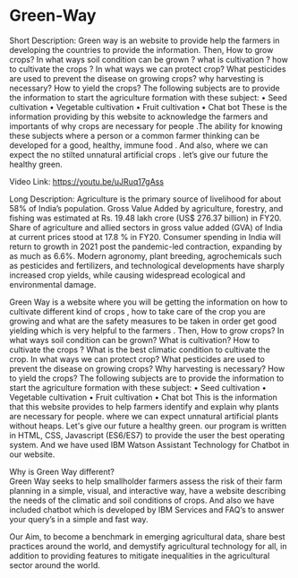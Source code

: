 # Green-Way

Short Description:
Green way is an website to provide help the farmers in developing the countries to provide the information. 
Then, How to grow crops? In what ways soil condition can be grown ? what is cultivation ? how to cultivate the crops ? In what ways we can protect crop? What pesticides are used to prevent the disease on growing crops? why harvesting is necessary? How to yield the crops? 
The following subjects are to provide the information to start the agriculture formation with these subject:
•	Seed cultivation
•	Vegetable cultivation 
•	Fruit cultivation 
•	Chat bot 
These is the information providing by this website to acknowledge the farmers and importants of why crops are necessary for people .The ability for knowing these subjects where a person or a common farmer thinking can be developed for a good, healthy, immune food . And also, where we can expect the no stilted unnatural artificial crops . let’s give our future the healthy green.

Video Link:
https://youtu.be/uJRuq17gAss

Long Description:
Agriculture is the primary source of livelihood for about 58% of India’s population. Gross Value Added by agriculture, forestry, and fishing was estimated at Rs. 19.48 lakh crore (US$ 276.37 billion) in FY20. Share of agriculture and allied sectors in gross value added (GVA) of India at current prices stood at 17.8 % in FY20. Consumer spending in India will return to growth in 2021 post the pandemic-led contraction, expanding by as much as 6.6%. Modern agronomy, plant breeding, agrochemicals such as pesticides and fertilizers, and technological developments have sharply increased crop yields, while causing widespread ecological and environmental damage.

Green Way is a website where you will be getting the information on how to cultivate different kind of crops , how to take care of the crop you are growing and what are the safety measures to be taken in order get good yielding  which is very helpful to the farmers .
Then, How to grow crops?
 In what ways soil condition can be grown? 
What is cultivation? 
How to cultivate the crops ? 
What is the best climatic condition to cultivate the crop.
In what ways we can protect crop?
What pesticides are used to prevent the disease on growing crops?
Why harvesting is necessary? How to yield the crops?
The following subjects are to provide the information to start the agriculture formation with these subject:
• Seed cultivation
• Vegetable cultivation
• Fruit cultivation
• Chat bot
This is the information that this website provides to help farmers identify and explain why plants are necessary for people. where we can expect unnatural artificial plants without heaps. Let's give our future a healthy green. our program is written in HTML, CSS, Javascript (ES6/ES7) to provide the user the best operating system. And we have used IBM Watson Assistant Technology for Chatbot in our website.

Why is Green Way different?  
Green Way seeks to help smallholder farmers assess the risk of their farm planning in a simple, visual, and interactive way, have a website describing the needs of the climatic and soil conditions of crops. And also we have included chatbot which is developed by IBM Services and FAQ’s to answer your query’s in a simple and fast way.


Our Aim, to become a benchmark in emerging agricultural data, share best practices around the world, and demystify agricultural technology for all, in addition to providing features to mitigate inequalities in the agricultural sector around the world.
